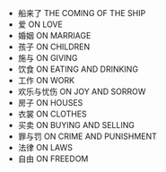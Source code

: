 - 船来了 THE COMING OF THE SHIP
- 爱 ON LOVE
- 婚姻 ON MARRIAGE
- 孩子 ON CHILDREN
- 施与 ON GIVING
- 饮食 ON EATING AND DRINKING
- 工作 ON WORK
- 欢乐与忧伤 ON JOY AND SORROW
- 房子 ON HOUSES
- 衣裳 ON CLOTHES
- 买卖 ON BUYING AND SELLING
- 罪与罚 ON CRIME AND PUNISHMENT
- 法律 ON LAWS
- 自由 ON FREEDOM
